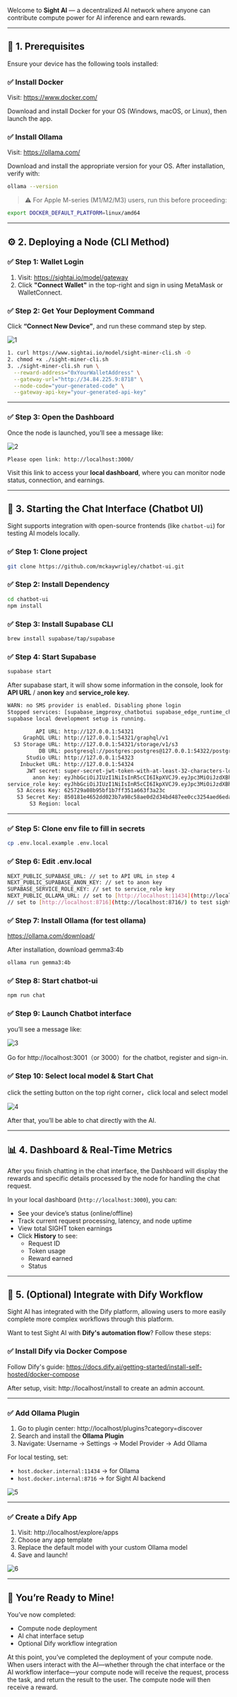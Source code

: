 Welcome to **Sight AI** — a decentralized AI network where anyone can contribute compute power for AI inference and earn rewards.

---

## 🧰 1. Prerequisites

Ensure your device has the following tools installed:

### ✅ Install Docker

Visit: https://www.docker.com/

Download and install Docker for your OS (Windows, macOS, or Linux), then launch the app.

### ✅ Install Ollama

Visit: https://ollama.com/

Download and install the appropriate version for your OS. After installation, verify with:

```bash
ollama --version

```

> ⚠️ For Apple M-series (M1/M2/M3) users, run this before proceeding:
> 

```bash
export DOCKER_DEFAULT_PLATFORM=linux/amd64

```

---

## ⚙️ 2. Deploying a Node (CLI Method)

### ✅ Step 1: Wallet Login

1. Visit: https://sightai.io/model/gateway
2. Click **"Connect Wallet"** in the top-right and sign in using MetaMask or WalletConnect.

### ✅ Step 2: Get Your Deployment Command

Click **“Connect New Device”**, and run these command step by step.

![1](https://github.com/user-attachments/assets/2e185df0-6bee-4e12-85ce-24da3718f77c)


```bash
1. curl https://www.sightai.io/model/sight-miner-cli.sh -O
2. chmod +x ./sight-miner-cli.sh
3. ./sight-miner-cli.sh run \
  --reward-address="0xYourWalletAddress" \
  --gateway-url="http://34.84.225.9:8718" \
  --node-code="your-generated-code" \
  --gateway-api-key="your-generated-api-key"
```

---

### ✅ Step 3: Open the Dashboard

Once the node is launched, you’ll see a message like:

![2](https://github.com/user-attachments/assets/5fb24c0f-568f-42d0-8f24-eb61b90b4d00)

```
Please open link: http://localhost:3000/

```

Visit this link to access your **local dashboard**, where you can monitor node status, connection, and earnings.

---

## 💬 3. Starting the Chat Interface (Chatbot UI)

Sight supports integration with open-source frontends (like `chatbot-ui`) for testing AI models locally.

### ✅ Step 1: Clone project

```bash
git clone https://github.com/mckaywrigley/chatbot-ui.git
```

### ✅ Step 2: Install Dependency

```bash
cd chatbot-ui
npm install
```

### ✅ Step 3: Install Supabase CLI

```bash
brew install supabase/tap/supabase
```

### ✅ Step 4: **Start Supabase**

```bash
supabase start
```

After supabase start, it will show some information in the console, look for **API URL** / a**non key** and **service_role key.**

```bash
WARN: no SMS provider is enabled. Disabling phone login
Stopped services: [supabase_imgproxy_chatbotui supabase_edge_runtime_chatbotui supabase_analytics_chatbotui supabase_vector_chatbotui supabase_pooler_chatbotui]
supabase local development setup is running.

         API URL: http://127.0.0.1:54321
     GraphQL URL: http://127.0.0.1:54321/graphql/v1
  S3 Storage URL: http://127.0.0.1:54321/storage/v1/s3
          DB URL: postgresql://postgres:postgres@127.0.0.1:54322/postgres
      Studio URL: http://127.0.0.1:54323
    Inbucket URL: http://127.0.0.1:54324
      JWT secret: super-secret-jwt-token-with-at-least-32-characters-long
        anon key: eyJhbGciOiJIUzI1NiIsInR5cCI6IkpXVCJ9.eyJpc3MiOiJzdXBhYmFzZS1kZW1vIiwicm9sZSI6ImFub24iLCJleHAiOjE5ODM4MTI5OTZ9.CRXP1A7WOeoJeXxjNni43kdQwgnWNReilDMblYTn_I0
service_role key: eyJhbGciOiJIUzI1NiIsInR5cCI6IkpXVCJ9.eyJpc3MiOiJzdXBhYmFzZS1kZW1vIiwicm9sZSI6InNlcnZpY2Vfcm9sZSIsImV4cCI6MTk4MzgxMjk5Nn0.EGIM96RAZx35lJzdJsyH-qQwv8Hdp7fsn3W0YpN81IU
   S3 Access Key: 625729a08b95bf1b7ff351a663f3a23c
   S3 Secret Key: 850181e4652dd023b7a98c58ae0d2d34bd487ee0cc3254aed6eda37307425907
       S3 Region: local
```

---

### ✅ Step 5: Clone env file to fill in secrets

```bash
cp .env.local.example .env.local
```

### ✅ Step 6: Edit .env.local

```bash
NEXT_PUBLIC_SUPABASE_URL: // set to API URL in step 4
NEXT_PUBLIC_SUPABASE_ANON_KEY: // set to anon key
SUPABASE_SERVICE_ROLE_KEY: // set to service_role key
NEXT_PUBLIC_OLLAMA_URL: // set to [http://localhost:11434](http://localhost:11434/) to test local ollama
// set to [http://localhost:8716](http://localhost:8716/) to test sight local backend
```

### ✅ Step 7: Install Ollama (for test ollama)

https://ollama.com/download/

After installation, download gemma3:4b

```bash
ollama run gemma3:4b
```

### ✅ Step 8: Start chatbot-ui

```bash
npm run chat
```

### ✅ Step 9: Launch Chatbot interface

you’ll see a message like:

![3](https://github.com/user-attachments/assets/b51407fe-d04a-4072-900f-038cecc5875f)


Go for http://localhost:3001（or 3000）for the chatbot, register and sign-in.

### ✅ Step 10: Select local model & Start Chat

click the setting button on the top right corner，click local and select model

![4](https://github.com/user-attachments/assets/ab11fef8-d408-4f43-993d-b35c17276a3b)


After that, you’ll be able to chat directly with the AI.

---

## 📊 4. Dashboard & Real-Time Metrics

After you finish chatting in the chat interface, the Dashboard will display the rewards and specific details processed by the node for handling the chat request.

In your local dashboard (`http://localhost:3000`), you can:

- See your device’s status (online/offline)
- Track current request processing, latency, and node uptime
- View total SIGHT token earnings
- Click **History** to see:
    - Request ID
    - Token usage
    - Reward earned
    - Status

---

## 🔧 5. (Optional) Integrate with Dify Workflow

Sight AI has integrated with the Dify platform, allowing users to more easily complete more complex workflows through this platform.

Want to test Sight AI with **Dify's automation flow**? Follow these steps:

### ✅ Install Dify via Docker Compose

Follow Dify's guide: https://docs.dify.ai/getting-started/install-self-hosted/docker-compose

After setup, visit: http://localhost/install to create an admin account.

---

### ✅ Add Ollama Plugin

1. Go to plugin center: http://localhost/plugins?category=discover
2. Search and install the **Ollama Plugin**
3. Navigate: Username → Settings → Model Provider → Add Ollama

For local testing, set:

- `host.docker.internal:11434` → for Ollama
- `host.docker.internal:8716` → for Sight AI backend

![5](https://github.com/user-attachments/assets/9cf831ef-87ee-453e-873c-a2c1eb36c5ce)

---

### ✅ Create a Dify App

1. Visit: http://localhost/explore/apps
2. Choose any app template
3. Replace the default model with your custom Ollama model
4. Save and launch!

![6](https://github.com/user-attachments/assets/228eeee5-f4ea-470e-9484-51e8de4f4f24)

---

## 🚀 You’re Ready to Mine!

You’ve now completed:

- Compute node deployment
- AI chat interface setup
- Optional Dify workflow integration

At this point, you’ve completed the deployment of your compute node. When users interact with the AI—whether through the chat interface or the AI workflow interface—your compute node will receive the request, process the task, and return the result to the user. The compute node will then receive a reward.
